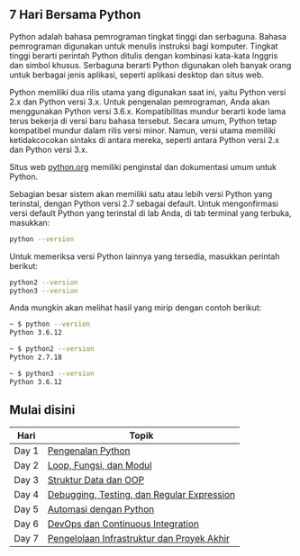 ## 7 Hari Bersama Python

Python adalah bahasa pemrograman tingkat tinggi dan serbaguna. Bahasa pemrograman digunakan untuk menulis instruksi bagi komputer. Tingkat tinggi berarti perintah Python ditulis dengan kombinasi kata-kata Inggris dan simbol khusus. Serbaguna berarti Python digunakan oleh banyak orang untuk berbagai jenis aplikasi, seperti aplikasi desktop dan situs web.

Python memiliki dua rilis utama yang digunakan saat ini, yaitu Python versi 2.x dan Python versi 3.x. Untuk pengenalan pemrograman, Anda akan menggunakan Python versi 3.6.x. Kompatibilitas mundur berarti kode lama terus bekerja di versi baru bahasa tersebut. Secara umum, Python tetap kompatibel mundur dalam rilis versi minor. Namun, versi utama memiliki ketidakcocokan sintaks di antara mereka, seperti antara Python versi 2.x dan Python versi 3.x.

Situs web [python.org](https://www.python.org) memiliki penginstal dan dokumentasi umum untuk Python.

Sebagian besar sistem akan memiliki satu atau lebih versi Python yang terinstal, dengan Python versi 2.7 sebagai default.
Untuk mengonfirmasi versi default Python yang terinstal di lab Anda, di tab terminal yang terbuka, masukkan:

```sh
python --version
```
Untuk memeriksa versi Python lainnya yang tersedia, masukkan perintah berikut:
```sh
python2 --version
python3 --version
```
Anda mungkin akan melihat hasil yang mirip dengan contoh berikut:
```sh
~ $ python --version
Python 3.6.12

~ $ python2 --version
Python 2.7.18

~ $ python3 --version
Python 3.6.12
```
## Mulai disini

| Hari      | Topik |
| ----------- | ----------- |
| Day 1   | [Pengenalan Python](hari/hari1.md)       |
| Day 2   | [Loop, Fungsi, dan Modul](hari/hari2.md)        |
| Day 3   | [Struktur Data dan OOP](hari/hari3.md)       |
| Day 4   | [Debugging, Testing, dan Regular Expression](hari/hari4.md)        |
| Day 5   | [Automasi dengan Python](hari/hari5.md)       |
| Day 6   | [DevOps dan Continuous Integration](hari/hari6.md)        |
| Day 7   | [Pengelolaan Infrastruktur dan Proyek Akhir](hari/hari7.md)        |
